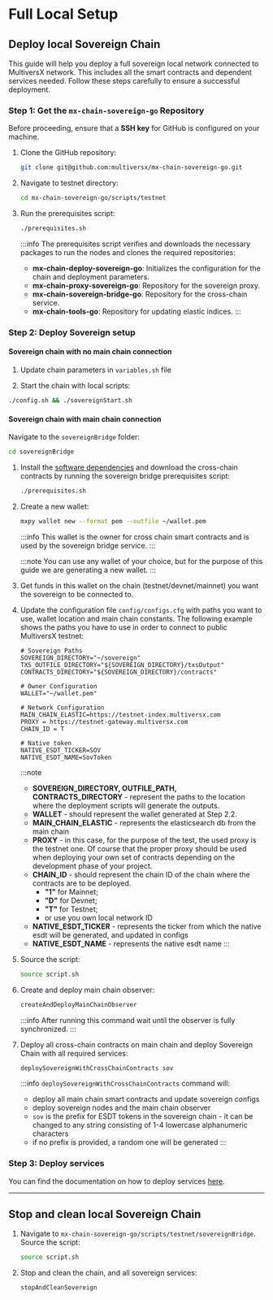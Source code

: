 # Full Local Setup

## Deploy local Sovereign Chain

This guide will help you deploy a full sovereign local network connected to MultiversX network. This includes all the smart contracts and dependent services needed. Follow these steps carefully to ensure a successful deployment.

### Step 1: Get the `mx-chain-sovereign-go` Repository

Before proceeding, ensure that a **SSH key** for GitHub is configured on your machine.

1. Clone the GitHub repository:
    ```bash
    git clone git@github.com:multiversx/mx-chain-sovereign-go.git
    ```

2. Navigate to testnet directory:
    ```bash
    cd mx-chain-sovereign-go/scripts/testnet
    ```

3. Run the prerequisites script:
    ```bash
    ./prerequisites.sh
    ```

    :::info
    The prerequisites script verifies and downloads the necessary packages to run the nodes and clones the required repositories:

    - **mx-chain-deploy-sovereign-go**: Initializes the configuration for the chain and deployment parameters.
    - **mx-chain-proxy-sovereign-go**: Repository for the sovereign proxy.
    - **mx-chain-sovereign-bridge-go**: Repository for the cross-chain service.
    - **mx-chain-tools-go**: Repository for updating elastic indices.
    :::

### Step 2: Deploy Sovereign setup

#### Sovereign chain with no main chain connection

1. Update chain parameters in `variables.sh` file

2. Start the chain with local scripts:
```bash
./config.sh && ./sovereignStart.sh
```

#### Sovereign chain with main chain connection

Navigate to the `sovereignBridge` folder:
```bash
cd sovereignBridge
```

1. Install the [software dependencies](/sovereign/software-dependencies) and download the cross-chain contracts by running the sovereign bridge prerequisites script:
    ```bash
    ./prerequisites.sh
    ```

2. Create a new wallet:
    ```bash
    mxpy wallet new --format pem --outfile ~/wallet.pem
    ```

    :::info
    This wallet is the owner for cross chain smart contracts and is used by the sovereign bridge service.
    :::
    
    :::note
    You can use any wallet of your choice, but for the purpose of this guide we are generating a new wallet.
    :::

3. Get funds in this wallet on the chain (testnet/devnet/mainnet) you want the sovereign to be connected to.

4. Update the configuration file `config/configs.cfg` with paths you want to use, wallet location and main chain constants. The following example shows the paths you have to use in order to connect to public MultiversX testnet:
    ```
    # Sovereign Paths
    SOVEREIGN_DIRECTORY="~/sovereign"
    TXS_OUTFILE_DIRECTORY="${SOVEREIGN_DIRECTORY}/txsOutput"
    CONTRACTS_DIRECTORY="${SOVEREIGN_DIRECTORY}/contracts"

    # Owner Configuration
    WALLET="~/wallet.pem"

    # Network Configuration
    MAIN_CHAIN_ELASTIC=https://testnet-index.multiversx.com
    PROXY = https://testnet-gateway.multiversx.com
    CHAIN_ID = T

    # Native token
    NATIVE_ESDT_TICKER=SOV
    NATIVE_ESDT_NAME=SovToken
    ```

    :::note
    - **SOVEREIGN_DIRECTORY, OUTFILE_PATH, CONTRACTS_DIRECTORY** - represent the paths to the location where the deployment scripts will generate the outputs.
    - **WALLET** - should represent the wallet generated at Step 2.2.
    - **MAIN_CHAIN_ELASTIC** - represents the elasticsearch db from the main chain
    - **PROXY** - in this case, for the purpose of the test, the used proxy is the testnet one. Of course that the proper proxy should be used when deploying your own set of contracts depending on the development phase of your project.
    - **CHAIN_ID** - should represent the chain ID of the chain where the contracts are to be deployed.
        - **"1"** for Mainnet;
        - **"D"** for Devnet;
        - **"T"** for Testnet;
        - or use you own local network ID
    - **NATIVE_ESDT_TICKER** - represents the ticker from which the native esdt will be generated, and updated in configs
    - **NATIVE_ESDT_NAME** - represents the native esdt name
    :::

5. Source the script:
    ```bash
    source script.sh
    ```

6. Create and deploy main chain observer:
    ```bash
    createAndDeployMainChainObserver
    ```
   
    :::info
    After running this command wait until the observer is fully synchronized.
    :::

6. Deploy all cross-chain contracts on main chain and deploy Sovereign Chain with all required services:
    ```bash
    deploySovereignWithCrossChainContracts sov
    ```

    :::info
    `deploySovereignWithCrossChainContracts` command will:
    - deploy all main chain smart contracts and update sovereign configs
    - deploy sovereign nodes and the main chain observer
    - `sov` is the prefix for ESDT tokens in the sovereign chain - it can be changed to any string consisting of 1-4 lowercase alphanumeric characters
    - if no prefix is provided, a random one will be generated
    :::

### Step 3: Deploy services

You can find the documentation on how to deploy services [here](/sovereign/services).

___

## Stop and clean local Sovereign Chain

1. Navigate to `mx-chain-sovereign-go/scripts/testnet/sovereignBridge`.
    Source the script:
    ```bash
    source script.sh
    ```

2. Stop and clean the chain, and all sovereign services:
    ```bash
    stopAndCleanSovereign
    ```
